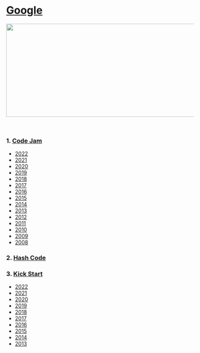 # [Google](https://codingcompetitions.withgoogle.com)
<p align="center">
    <img width="1000" height="250" src="https://github.com/AkashSingh3031/The-Complete-FAANG-Preparation/blob/master/images/google%20code.png">
</p><br>

### 1. [Code Jam](https://codingcompetitions.withgoogle.com/codejam)
   - [2022](https://codingcompetitions.withgoogle.com/codejam/archive/2022)
   - [2021](https://codingcompetitions.withgoogle.com/codejam/archive/2021)
   - [2020](https://codingcompetitions.withgoogle.com/codejam/archive/2020)
   - [2019](https://codingcompetitions.withgoogle.com/codejam/archive/2019)
   - [2018](https://codingcompetitions.withgoogle.com/codejam/archive/2018)
   - [2017](https://codingcompetitions.withgoogle.com/codejam/archive/2017)
   - [2016](https://codingcompetitions.withgoogle.com/codejam/archive/2016)
   - [2015](https://codingcompetitions.withgoogle.com/codejam/archive/2015)
   - [2014](https://codingcompetitions.withgoogle.com/codejam/archive/2014)
   - [2013](https://codingcompetitions.withgoogle.com/codejam/archive/2013)
   - [2012](https://codingcompetitions.withgoogle.com/codejam/archive/2012)
   - [2011](https://codingcompetitions.withgoogle.com/codejam/archive/2011)
   - [2010](https://codingcompetitions.withgoogle.com/codejam/archive/2010)
   - [2009](https://codingcompetitions.withgoogle.com/codejam/archive/2009)
   - [2008](https://codingcompetitions.withgoogle.com/codejam/archive/2008)

### 2. [Hash Code](https://codingcompetitions.withgoogle.com/hashcode)

### 3. [Kick Start](https://codingcompetitions.withgoogle.com/kickstart)
   - [2022](https://codingcompetitions.withgoogle.com/kickstart/archive/2022)
   - [2021](https://codingcompetitions.withgoogle.com/kickstart/archive/2021)
   - [2020](https://codingcompetitions.withgoogle.com/kickstart/archive/2020)
   - [2019](https://codingcompetitions.withgoogle.com/kickstart/archive/2019)
   - [2018](https://codingcompetitions.withgoogle.com/kickstart/archive/2018)
   - [2017](https://codingcompetitions.withgoogle.com/kickstart/archive/2017)
   - [2016](https://codingcompetitions.withgoogle.com/kickstart/archive/2016)
   - [2015](https://codingcompetitions.withgoogle.com/kickstart/archive/2015)
   - [2014](https://codingcompetitions.withgoogle.com/kickstart/archive/2014)
   - [2013](https://codingcompetitions.withgoogle.com/kickstart/archive/2013)
